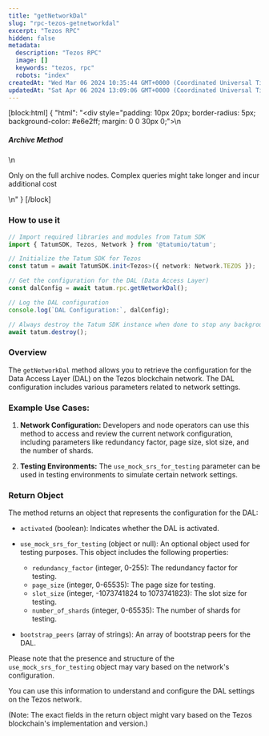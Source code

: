 ```yaml
---
title: "getNetworkDal"
slug: "rpc-tezos-getnetworkdal"
excerpt: "Tezos RPC"
hidden: false
metadata: 
  description: "Tezos RPC"
  image: []
  keywords: "tezos, rpc"
  robots: "index"
createdAt: "Wed Mar 06 2024 10:35:44 GMT+0000 (Coordinated Universal Time)"
updatedAt: "Sat Apr 06 2024 13:09:06 GMT+0000 (Coordinated Universal Time)"
---
```

[block:html]
{
  "html": "<div style=\"padding: 10px 20px; border-radius: 5px; background-color: #e6e2ff; margin: 0 0 30px 0;\">\n  <h5>Archive Method</h5>\n  <p>Only on the full archive nodes. Complex queries might take longer and incur additional cost</p>\n</div>"
}
[/block]


### How to use it

```typescript
// Import required libraries and modules from Tatum SDK
import { TatumSDK, Tezos, Network } from '@tatumio/tatum';

// Initialize the Tatum SDK for Tezos
const tatum = await TatumSDK.init<Tezos>({ network: Network.TEZOS });

// Get the configuration for the DAL (Data Access Layer)
const dalConfig = await tatum.rpc.getNetworkDal();

// Log the DAL configuration
console.log(`DAL Configuration:`, dalConfig);

// Always destroy the Tatum SDK instance when done to stop any background processes
await tatum.destroy();
```

### Overview

The `getNetworkDal` method allows you to retrieve the configuration for the Data Access Layer (DAL) on the Tezos blockchain network. The DAL configuration includes various parameters related to network settings.

### Example Use Cases:

1. **Network Configuration:** Developers and node operators can use this method to access and review the current network configuration, including parameters like redundancy factor, page size, slot size, and the number of shards.

2. **Testing Environments:** The `use_mock_srs_for_testing` parameter can be used in testing environments to simulate certain network settings.

### Return Object

The method returns an object that represents the configuration for the DAL:

- `activated` (boolean): Indicates whether the DAL is activated.

- `use_mock_srs_for_testing` (object or null): An optional object used for testing purposes. This object includes the following properties:
  - `redundancy_factor` (integer, 0-255): The redundancy factor for testing.
  - `page_size` (integer, 0-65535): The page size for testing.
  - `slot_size` (integer, -1073741824 to 1073741823): The slot size for testing.
  - `number_of_shards` (integer, 0-65535): The number of shards for testing.

- `bootstrap_peers` (array of strings): An array of bootstrap peers for the DAL.

Please note that the presence and structure of the `use_mock_srs_for_testing` object may vary based on the network's configuration.

You can use this information to understand and configure the DAL settings on the Tezos network.

(Note: The exact fields in the return object might vary based on the Tezos blockchain's implementation and version.)
